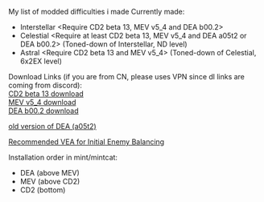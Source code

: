 My list of modded difficulties i made
Currently made:
- Interstellar <Require CD2 beta 13, MEV v5_4 and DEA b00.2>
- Celestial <Require at least CD2 beta 13, MEV v5_4 and DEA a05t2 or DEA b00.2> (Toned-down of Interstellar, ND level) 
- Astral <Require CD2 beta 13 and MEV v5_4> (Toned-down of Celestial, 6x2EX level)

Download Links (if you are from CN, please uses VPN since dl links are coming from discord): <br />
[CD2 beta 13 download](https://cdn.discordapp.com/attachments/1248846649107943434/1340963499878252564/custom-difficulty2-beta-12b.zip?ex=67cea314&is=67cd5194&hm=93a86719869bef892572005a23f79f5a6fa57161e47394998fbdf782246a235f&) <br />
[MEV v5_4 download](https://cdn.discordapp.com/attachments/1162902740230471720/1266497317855297536/MEVv5_4.pak?ex=67cea74a&is=67cd55ca&hm=89d81a4af61bfe231939390f898452196caaf05bb9a2f1c449366def6a61e1b1&) <br />
[DEA b00.2 download](https://cdn.discordapp.com/attachments/1264172880359591996/1350314722007973909/DEA_b00.2.pak?ex=67d8ed15&is=67d79b95&hm=df4d24c6ef8c55eaa60baa8f8128968c07b9e65301eb663fedc219c99bb11f4b&) <br />

[old version of DEA (a05t2)](https://cdn.discordapp.com/attachments/1264172880359591996/1321546340093657209/DEA_a05t2.pak?ex=67ce87b0&is=67cd3630&hm=4a8d33b1b397d1c6156d3dc5ea0fa02d088d41a104025bc6d177924c74c6dcb8&) <br />

[Recommended VEA for Initial Enemy Balancing](https://mod.io/g/drg/m/vanilla-enemy-adjustments)

Installation order in mint/mintcat: 
- DEA (above MEV)
- MEV (above CD2)
- CD2 (bottom)
